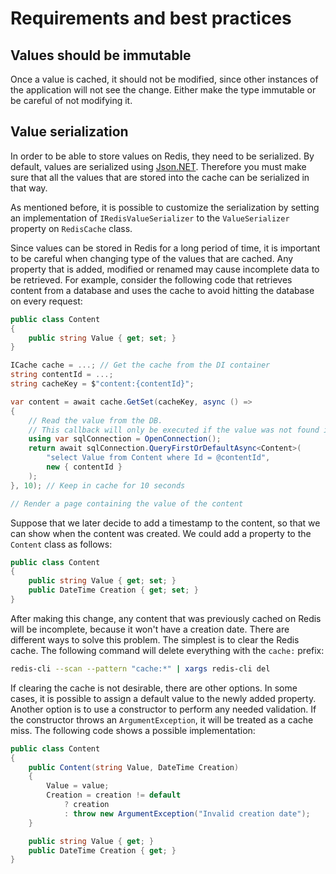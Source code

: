 # Requirements and best practices

## Values should be immutable

Once a value is cached, it should not be modified, since other instances of the application will not see the change. Either make the type immutable or be careful of not modifying it.

## Value serialization

In order to be able to store values on Redis, they need to be serialized. By default, values are serialized using [Json.NET](https://www.newtonsoft.com/json). Therefore you must make sure that all the values that are stored into the cache can be serialized in that way.

As mentioned before, it is possible to customize the serialization by setting an implementation of `IRedisValueSerializer` to the `ValueSerializer` property on `RedisCache` class.

Since values can be stored in Redis for a long period of time, it is important to be careful when changing type of the values that are cached. Any property that is added, modified or renamed may cause incomplete data to be retrieved. For example, consider the following code that retrieves content from a database and uses the cache to avoid hitting the database on every request:

```c#
public class Content
{
    public string Value { get; set; }
}
```

```c#
ICache cache = ...; // Get the cache from the DI container
string contentId = ...;
string cacheKey = $"content:{contentId}";

var content = await cache.GetSet(cacheKey, async () =>
{
    // Read the value from the DB.
    // This callback will only be executed if the value was not found in the cache.
    using var sqlConnection = OpenConnection();
    return await sqlConnection.QueryFirstOrDefaultAsync<Content>(
        "select Value from Content where Id = @contentId",
        new { contentId }
    );
}, 10); // Keep in cache for 10 seconds

// Render a page containing the value of the content
```

Suppose that we later decide to add a timestamp to the content, so that we can show when the content was created. We could add a property to the `Content` class as follows:

```c#
public class Content
{
    public string Value { get; set; }
    public DateTime Creation { get; set; }
}
```

After making this change, any content that was previously cached on Redis will be incomplete, because it won't have a creation date. There are different ways to solve this problem. The simplest is to clear the Redis cache. The following command will delete everything with the `cache:` prefix:

```bash
redis-cli --scan --pattern "cache:*" | xargs redis-cli del
```

If clearing the cache is not desirable, there are other options. In some cases, it is possible to assign a default value to the newly added property. Another option is to use a constructor to perform any needed validation. If the constructor throws an `ArgumentException`, it will be treated as a cache miss. The following code shows a possible implementation:

```c#
public class Content
{
    public Content(string Value, DateTime Creation)
    {
        Value = value;
        Creation = creation != default
            ? creation
            : throw new ArgumentException("Invalid creation date");
    }

    public string Value { get; }
    public DateTime Creation { get; }
}
```
